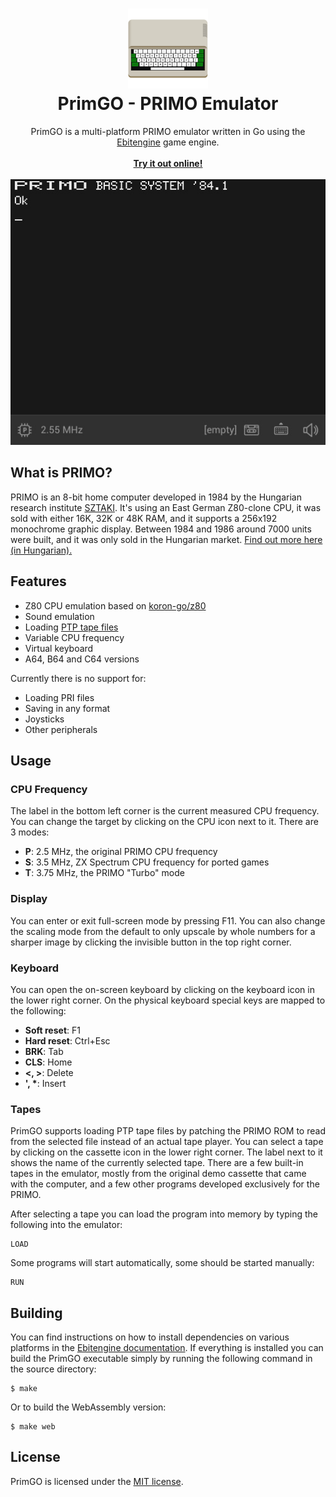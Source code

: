 <h1 align="center">
  <img src="ui/assets/icon128.png" alt="PrimGO">
  <br>
  <b>PrimGO - PRIMO Emulator</b>
</h1>
<p align="center">
  PrimGO is a multi-platform PRIMO emulator written in Go using the <a href="https://ebitengine.org/">Ebitengine</a> game engine.
  <br><br>
  <a href="https://no1msd.github.io/primgo/"><b>Try it out online!</b></a>
  <br><br>
  <img src="screenshot.gif" width="511" alt="Screenshot">
</p>

## What is PRIMO?
PRIMO is an 8-bit home computer developed in 1984 by the Hungarian research institute [SZTAKI](https://sztaki.hun-ren.hu/en). It's using an East German Z80-clone CPU, it was sold with either 16K, 32K or 48K RAM, and it supports a 256x192 monochrome graphic display. Between 1984 and 1986 around 7000 units were built, and it was only sold in the Hungarian market. [Find out more here (in Hungarian).](http://primo.homeserver.hu/)

## Features
- Z80 CPU emulation based on [koron-go/z80](https://github.com/koron-go/z80)
- Sound emulation
- Loading [PTP tape files](http://primo.homeserver.hu/html/konvertfajlok.html)
- Variable CPU frequency
- Virtual keyboard
- A64, B64 and C64 versions

Currently there is no support for:
- Loading PRI files
- Saving in any format
- Joysticks
- Other peripherals

## Usage
### CPU Frequency
The label in the bottom left corner is the current measured CPU frequency. You can change the target by clicking on the CPU icon next to it. There are 3 modes:
- **P**: 2.5 MHz, the original PRIMO CPU frequency
- **S**: 3.5 MHz, ZX Spectrum CPU frequency for ported games
- **T**: 3.75 MHz, the PRIMO "Turbo" mode

### Display
You can enter or exit full-screen mode by pressing F11. You can also change the scaling mode from the default to only upscale by whole numbers for a sharper image by clicking the invisible button in the top right corner.

### Keyboard
You can open the on-screen keyboard by clicking on the keyboard icon in the lower right corner. On the physical keyboard special keys are mapped to the following:
- **Soft reset**: F1
- **Hard reset**: Ctrl+Esc
- **BRK**: Tab
- **CLS**: Home
- **<, >**: Delete
- **', \***: Insert

### Tapes
PrimGO supports loading PTP tape files by patching the PRIMO ROM to read from the selected file instead of an actual tape player. You can select a tape by clicking on the cassette icon in the lower right corner. The label next to it shows the name of the currently selected tape. There are a few built-in tapes in the emulator, mostly from the original demo cassette that came with the computer, and a few other programs developed exclusively for the PRIMO. 

After selecting a tape you can load the program into memory by typing the following into the emulator:
```
LOAD
```
Some programs will start automatically, some should be started manually:
```
RUN
```

## Building
You can find instructions on how to install dependencies on various platforms in the [Ebitengine documentation](https://ebitengine.org/en/documents/install.html). If everything is installed you can build the PrimGO executable simply by running the following command in the source directory:
```
$ make
```

Or to build the WebAssembly version:
```
$ make web
```

## License

PrimGO is licensed under the [MIT license](https://github.com/no1msd/primgo/blob/main/LICENSE).

